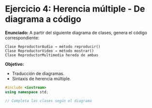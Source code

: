 # Ejercicio 4: Herencia múltiple - De diagrama a código

**Enunciado:**
A partir del siguiente diagrama de clases, genera el código correspondiente:

```
Clase ReproductorAudio → método reproducir()
Clase ReproductorVideo → método mostrar()
Clase ReproductorMultimedia hereda de ambas
```

**Objetivo:**
- Traducción de diagramas.
- Sintaxis de herencia múltiple.

```cpp
#include <iostream>
using namespace std;

// Completa las clases según el diagrama
```